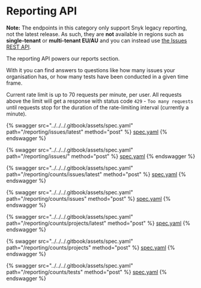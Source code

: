 # Reporting API

**Note:** The endpoints in this category only support Snyk legacy reporting, not the latest release. As such, they are **not** available in regions such as **single-tenant** or **multi-tenant EU/AU** and you can instead use [the Issues REST API](https://apidocs.snyk.io/#tag--Issues).

The reporting API powers our reports section.

With it you can find answers to questions like how many issues your organisation has, or how many tests have been conducted in a given time frame.

Current rate limit is up to 70 requests per minute, per user. All requests above the limit will get a response with status code `429` - `Too many requests` until requests stop for the duration of the rate-limiting interval (currently a minute).

{% swagger src="../../../.gitbook/assets/spec.yaml" path="/reporting/issues/latest" method="post" %}
[spec.yaml](../../../.gitbook/assets/spec.yaml)
{% endswagger %}

{% swagger src="../../../.gitbook/assets/spec.yaml" path="/reporting/issues/" method="post" %}
[spec.yaml](../../../.gitbook/assets/spec.yaml)
{% endswagger %}

{% swagger src="../../../.gitbook/assets/spec.yaml" path="/reporting/counts/issues/latest" method="post" %}
[spec.yaml](../../../.gitbook/assets/spec.yaml)
{% endswagger %}

{% swagger src="../../../.gitbook/assets/spec.yaml" path="/reporting/counts/issues" method="post" %}
[spec.yaml](../../../.gitbook/assets/spec.yaml)
{% endswagger %}

{% swagger src="../../../.gitbook/assets/spec.yaml" path="/reporting/counts/projects/latest" method="post" %}
[spec.yaml](../../../.gitbook/assets/spec.yaml)
{% endswagger %}

{% swagger src="../../../.gitbook/assets/spec.yaml" path="/reporting/counts/projects" method="post" %}
[spec.yaml](../../../.gitbook/assets/spec.yaml)
{% endswagger %}

{% swagger src="../../../.gitbook/assets/spec.yaml" path="/reporting/counts/tests" method="post" %}
[spec.yaml](../../../.gitbook/assets/spec.yaml)
{% endswagger %}
